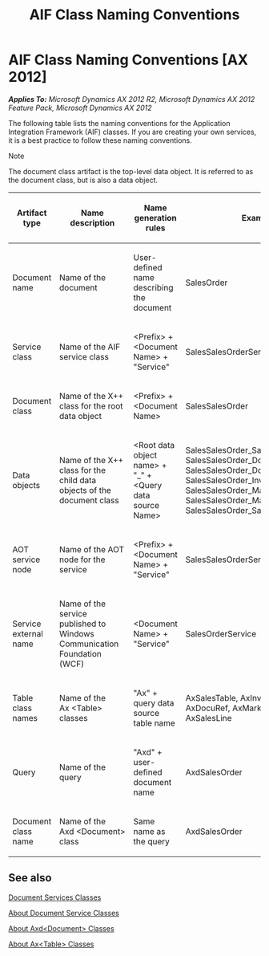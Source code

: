 ﻿---
title: AIF Class Naming Conventions
TOCTitle: AIF Class Naming Conventions
ms:assetid: 16011911-1345-41d8-9c7d-5f9a21048942
ms:mtpsurl: https://technet.microsoft.com/en-us/library/Cc583680(v=AX.60)
ms:contentKeyID: 35240633
ms.date: 11/07/2012
mtps_version: v=AX.60
---

# AIF Class Naming Conventions [AX 2012]


_**Applies To:** Microsoft Dynamics AX 2012 R2, Microsoft Dynamics AX 2012 Feature Pack, Microsoft Dynamics AX 2012_

The following table lists the naming conventions for the Application Integration Framework (AIF) classes. If you are creating your own services, it is a best practice to follow these naming conventions.


> [!NOTE]
> <P>The document class artifact is the top-level data object. It is referred to as the document class, but is also a data object.</P>



<table>
<colgroup>
<col style="width: 25%" />
<col style="width: 25%" />
<col style="width: 25%" />
<col style="width: 25%" />
</colgroup>
<thead>
<tr class="header">
<th><p>Artifact type</p></th>
<th><p>Name description</p></th>
<th><p>Name generation rules</p></th>
<th><p>Example</p></th>
</tr>
</thead>
<tbody>
<tr class="odd">
<td><p>Document name</p></td>
<td><p>Name of the document</p></td>
<td><p>User-defined name describing the document</p></td>
<td><p>SalesOrder</p></td>
</tr>
<tr class="even">
<td><p>Service class</p></td>
<td><p>Name of the AIF service class</p></td>
<td><p>&lt;Prefix&gt; + &lt;Document Name&gt; + &quot;Service&quot;</p></td>
<td><p>SalesSalesOrderService</p></td>
</tr>
<tr class="odd">
<td><p>Document class</p></td>
<td><p>Name of the X++ class for the root data object</p></td>
<td><p>&lt;Prefix&gt; + &lt;Document Name&gt;</p></td>
<td><p>SalesSalesOrder</p></td>
</tr>
<tr class="even">
<td><p>Data objects</p></td>
<td><p>Name of the X++ class for the child data objects of the document class</p></td>
<td><p>&lt;Root data object name&gt; + &quot;_&quot; + &lt;Query data source Name&gt;</p></td>
<td><p>SalesSalesOrder_SalesTable, SalesSalesOrder_DocuRefHeader, SalesSalesOrder_DocuRefLine, SalesSalesOrder_InventDim, SalesSalesOrder_MarkupTransHeader, SalesSalesOrder_MarkupTransLine, SalesSalesOrder_SalesLine</p></td>
</tr>
<tr class="odd">
<td><p>AOT service node</p></td>
<td><p>Name of the AOT node for the service</p></td>
<td><p>&lt;Prefix&gt; + &lt;Document Name&gt; + &quot;Service&quot;</p></td>
<td><p>SalesSalesOrderService</p></td>
</tr>
<tr class="even">
<td><p>Service external name</p></td>
<td><p>Name of the service published to Windows Communication Foundation (WCF)</p></td>
<td><p>&lt;Document Name&gt; + &quot;Service&quot;</p></td>
<td><p>SalesOrderService</p></td>
</tr>
<tr class="odd">
<td><p>Table class names</p></td>
<td><p>Name of the Ax &lt;Table&gt; classes</p></td>
<td><p>&quot;Ax&quot; + query data source table name</p></td>
<td><p>AxSalesTable, AxInventDim, AxDocuRef, AxMarkupTrans, AxSalesLine</p></td>
</tr>
<tr class="even">
<td><p>Query</p></td>
<td><p>Name of the query</p></td>
<td><p>&quot;Axd&quot; + user-defined document name</p></td>
<td><p>AxdSalesOrder</p></td>
</tr>
<tr class="odd">
<td><p>Document class name</p></td>
<td><p>Name of the Axd &lt;Document&gt; class</p></td>
<td><p>Same name as the query</p></td>
<td><p>AxdSalesOrder</p></td>
</tr>
</tbody>
</table>


## See also

[Document Services Classes](document-services-classes.md)

[About Document Service Classes](about-document-service-classes.md)

[About Axd\<Document\> Classes](about-axd-document-classes.md)

[About Ax\<Table\> Classes](about-ax-table-classes.md)

